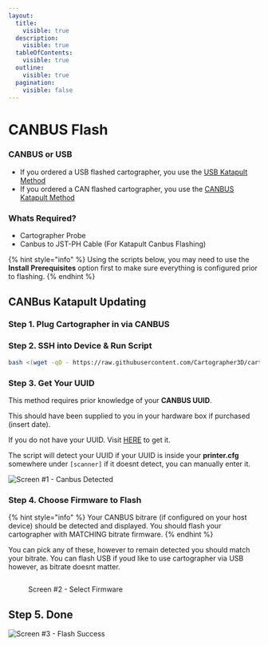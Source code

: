```yaml
---
layout:
  title:
    visible: true
  description:
    visible: true
  tableOfContents:
    visible: true
  outline:
    visible: true
  pagination:
    visible: false
---
```


# CANBUS Flash

### CANBUS or USB

* If you ordered a USB flashed cartographer, you use the [USB Katapult Method](usb-flash.md)
* If you ordered a CAN flashed cartographer, you use the [CANBUS Katapult Me](canbus-flash.md)[thod](canbus-flash.md)

### Whats Required?

* Cartographer Probe
* Canbus to JST-PH Cable (For Katapult Canbus Flashing)

{% hint style="info" %}
Using the scripts below, you may need to use the **Install Prerequisites** option first to make sure everything is configured prior to flashing.
{% endhint %}

## CANBus Katapult Updating

### Step 1. Plug Cartographer in via CANBUS

### Step 2. SSH into Device & Run Script

```bash
bash <(wget -qO - https://raw.githubusercontent.com/Cartographer3D/cartographer-klipper/refs/heads/master/firmware.sh) -f can
```

### Step 3. Get Your UUID

This method requires prior knowledge of your **CANBUS UUID**.

This should have been supplied to you in your hardware box if purchased (insert date).

If you do not have your UUID. Visit [HERE](../../../classic-installation/klipper-setup.md#finding-the-serial-or-uuid) to get it.

The script will detect your UUID if your UUID is inside your **printer.cfg** somewhere under `[scanner]` if it doesnt detect, you can manually enter it.

![Screen #1 - Canbus Detected](https://github.com/user-attachments/assets/612dec98-50ab-4ab6-9d61-bc465a7cf411)

### Step 4. Choose Firmware to Flash

{% hint style="info" %}
Your CANBUS bitrare (if configured on your host device) should be detected and displayed. You should flash your cartographer with MATCHING bitrate firmware.
{% endhint %}

You can pick any of these, however to remain detected you should match your bitrate. You can flash USB if youd like to use cartographer via USB however, as bitrate doesnt matter.&#x20;

<figure><img src="https://github.com/user-attachments/assets/6ad85f9a-3aba-466b-b483-e2ff23550a71" alt=""><figcaption><p>Screen #2 - Select Firmware</p></figcaption></figure>

## Step 5. Done

![Screen #3 - Flash Success](https://github.com/user-attachments/assets/0fb24c99-d36d-4ce2-9846-48c99d4eb952)
